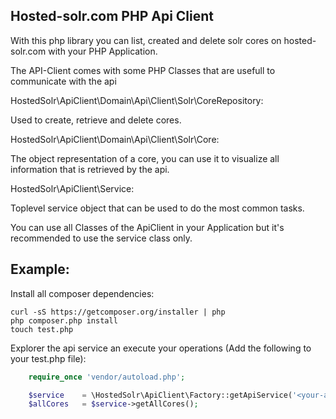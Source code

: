 Hosted-solr.com PHP Api Client
---------

With this php library you can list, created and delete solr cores on hosted-solr.com with your PHP Application.

The API-Client comes with some PHP Classes that are usefull to communicate with the api

HostedSolr\ApiClient\Domain\Api\Client\Solr\CoreRepository:

Used to create, retrieve and delete cores.

HostedSolr\ApiClient\Domain\Api\Client\Solr\Core:

The object representation of a core, you can use it to visualize all information that is retrieved by the api.

HostedSolr\ApiClient\Service:

Toplevel service object that can be used to do the most common tasks.

You can use all Classes of the ApiClient in your Application but it's recommended to use the service class only.


Example:
---------

Install all composer dependencies:

    curl -sS https://getcomposer.org/installer | php
    php composer.php install
    touch test.php


Explorer the api service an execute your operations (Add the following to your test.php file):

```php
    require_once 'vendor/autoload.php';

    $service    = \HostedSolr\ApiClient\Factory::getApiService('<your-api-token>','<your-secret-token>');
    $allCores   = $service->getAllCores();
```



